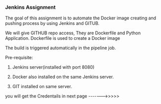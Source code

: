 
<br>

###  Jenkins Assignment

The goal of this assignment is to automate the Docker image creating and pushing process by using Jenkins and GITUB.

We will give GITHUB repo access,
  They are Dockerfile and Python Application.
  Dockerfile is used to create a Docker image

The build is triggered automatically in the pipeline job.

Pre-requisite:

1. Jenkins server(installed with port 8080)

2. Docker also installed on the same Jenkins server.

3. GIT installed on same server.

you will get the Credentails in next page ------->>>>>
